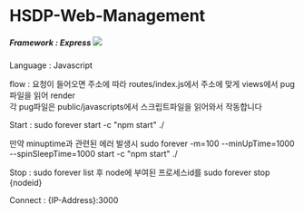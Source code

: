 # HSDP-Web-Management
<h5>Framework : Express <img src="https://img.shields.io/badge/Nodejs-6DB33F?style=flat&logo=Nodejs&logoColor=white"/></h5>
<p>Language : Javascript</p>
<p>flow : 요청이 들어오면 주소에 따라 routes/index.js에서 주소에 맞게 views에서 pug파일을 읽어 render<br>
각 pug파일은 public/javascripts에서 스크립트파일을 읽어와서 작동합니다
<p>Start : sudo forever start -c "npm start" ./
<p> 만약 minuptime과 관련된 에러 발생시 sudo forever -m=100 --minUpTime=1000 --spinSleepTime=1000 start -c "npm start" ./
<p>Stop : sudo forever list 후 node에 부여된 프로세스id를 sudo forever stop {nodeid}
<p>Connect : {IP-Address}:3000

